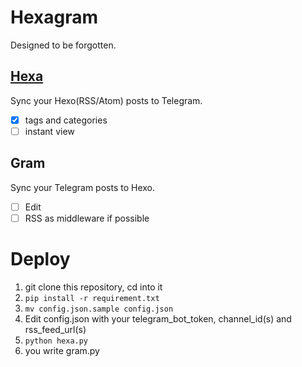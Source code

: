 # Hexagram

Designed to be forgotten.

## [Hexa](https://t.me/felicia_pub/249)

Sync your Hexo(RSS/Atom) posts to Telegram.
- [x] tags and categories
- [ ] instant view
## Gram

Sync your Telegram posts to Hexo.
- [ ] Edit
- [ ] RSS as middleware if possible

# Deploy


1. git clone this repository, cd into it
2. `pip install -r requirement.txt`
2. `mv config.json.sample config.json`
3. Edit config.json with your telegram_bot_token, channel_id(s) and rss_feed_url(s)
4. `python hexa.py`
5. you write gram.py
